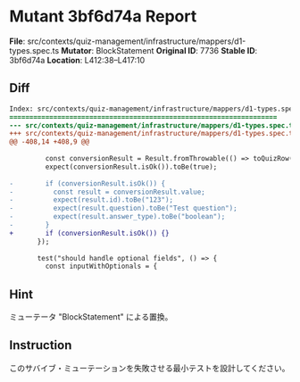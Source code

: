 # Mutant 3bf6d74a Report

**File**: src/contexts/quiz-management/infrastructure/mappers/d1-types.spec.ts
**Mutator**: BlockStatement
**Original ID**: 7736
**Stable ID**: 3bf6d74a
**Location**: L412:38–L417:10

## Diff

```diff
Index: src/contexts/quiz-management/infrastructure/mappers/d1-types.spec.ts
===================================================================
--- src/contexts/quiz-management/infrastructure/mappers/d1-types.spec.ts	original
+++ src/contexts/quiz-management/infrastructure/mappers/d1-types.spec.ts	mutated #7736
@@ -408,14 +408,9 @@
 
         const conversionResult = Result.fromThrowable(() => toQuizRow(input))();
         expect(conversionResult.isOk()).toBe(true);
 
-        if (conversionResult.isOk()) {
-          const result = conversionResult.value;
-          expect(result.id).toBe("123");
-          expect(result.question).toBe("Test question");
-          expect(result.answer_type).toBe("boolean");
-        }
+        if (conversionResult.isOk()) {}
       });
 
       test("should handle optional fields", () => {
         const inputWithOptionals = {
```

## Hint

ミューテータ "BlockStatement" による置換。

## Instruction

このサバイブ・ミューテーションを失敗させる最小テストを設計してください。
